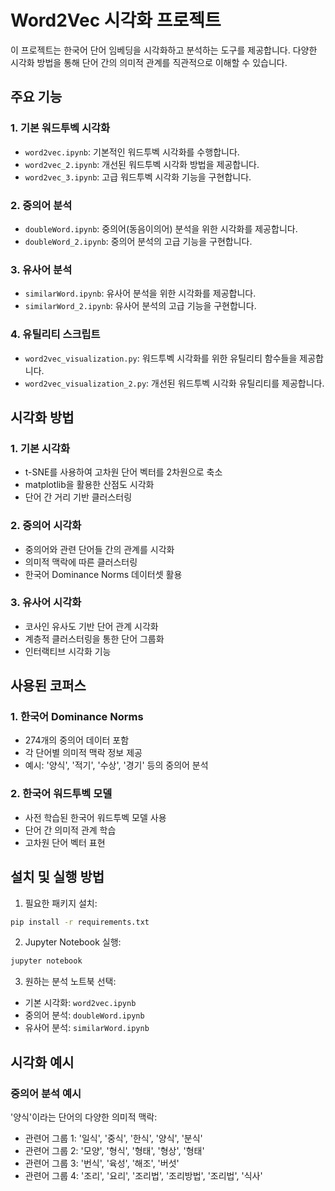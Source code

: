 # Word2Vec 시각화 프로젝트

이 프로젝트는 한국어 단어 임베딩을 시각화하고 분석하는 도구를 제공합니다. 다양한 시각화 방법을 통해 단어 간의 의미적 관계를 직관적으로 이해할 수 있습니다.

## 주요 기능

### 1. 기본 워드투벡 시각화
- `word2vec.ipynb`: 기본적인 워드투벡 시각화를 수행합니다.
- `word2vec_2.ipynb`: 개선된 워드투벡 시각화 방법을 제공합니다.
- `word2vec_3.ipynb`: 고급 워드투벡 시각화 기능을 구현합니다.

### 2. 중의어 분석
- `doubleWord.ipynb`: 중의어(동음이의어) 분석을 위한 시각화를 제공합니다.
- `doubleWord_2.ipynb`: 중의어 분석의 고급 기능을 구현합니다.

### 3. 유사어 분석
- `similarWord.ipynb`: 유사어 분석을 위한 시각화를 제공합니다.
- `similarWord_2.ipynb`: 유사어 분석의 고급 기능을 구현합니다.

### 4. 유틸리티 스크립트
- `word2vec_visualization.py`: 워드투벡 시각화를 위한 유틸리티 함수들을 제공합니다.
- `word2vec_visualization_2.py`: 개선된 워드투벡 시각화 유틸리티를 제공합니다.

## 시각화 방법

### 1. 기본 시각화
- t-SNE를 사용하여 고차원 단어 벡터를 2차원으로 축소
- matplotlib을 활용한 산점도 시각화
- 단어 간 거리 기반 클러스터링

### 2. 중의어 시각화
- 중의어와 관련 단어들 간의 관계를 시각화
- 의미적 맥락에 따른 클러스터링
- 한국어 Dominance Norms 데이터셋 활용

### 3. 유사어 시각화
- 코사인 유사도 기반 단어 관계 시각화
- 계층적 클러스터링을 통한 단어 그룹화
- 인터랙티브 시각화 기능

## 사용된 코퍼스

### 1. 한국어 Dominance Norms
- 274개의 중의어 데이터 포함
- 각 단어별 의미적 맥락 정보 제공
- 예시: '양식', '적기', '수상', '경기' 등의 중의어 분석

### 2. 한국어 워드투벡 모델
- 사전 학습된 한국어 워드투벡 모델 사용
- 단어 간 의미적 관계 학습
- 고차원 단어 벡터 표현

## 설치 및 실행 방법

1. 필요한 패키지 설치:
```bash
pip install -r requirements.txt
```

2. Jupyter Notebook 실행:
```bash
jupyter notebook
```

3. 원하는 분석 노트북 선택:
- 기본 시각화: `word2vec.ipynb`
- 중의어 분석: `doubleWord.ipynb`
- 유사어 분석: `similarWord.ipynb`

## 시각화 예시

### 중의어 분석 예시
'양식'이라는 단어의 다양한 의미적 맥락:
- 관련어 그룹 1: '일식', '중식', '한식', '양식', '분식'
- 관련어 그룹 2: '모양', '형식', '형태', '형상', '형태'
- 관련어 그룹 3: '번식', '육성', '해조', '버섯'
- 관련어 그룹 4: '조리', '요리', '조리법', '조리방법', '조리법', '식사'

